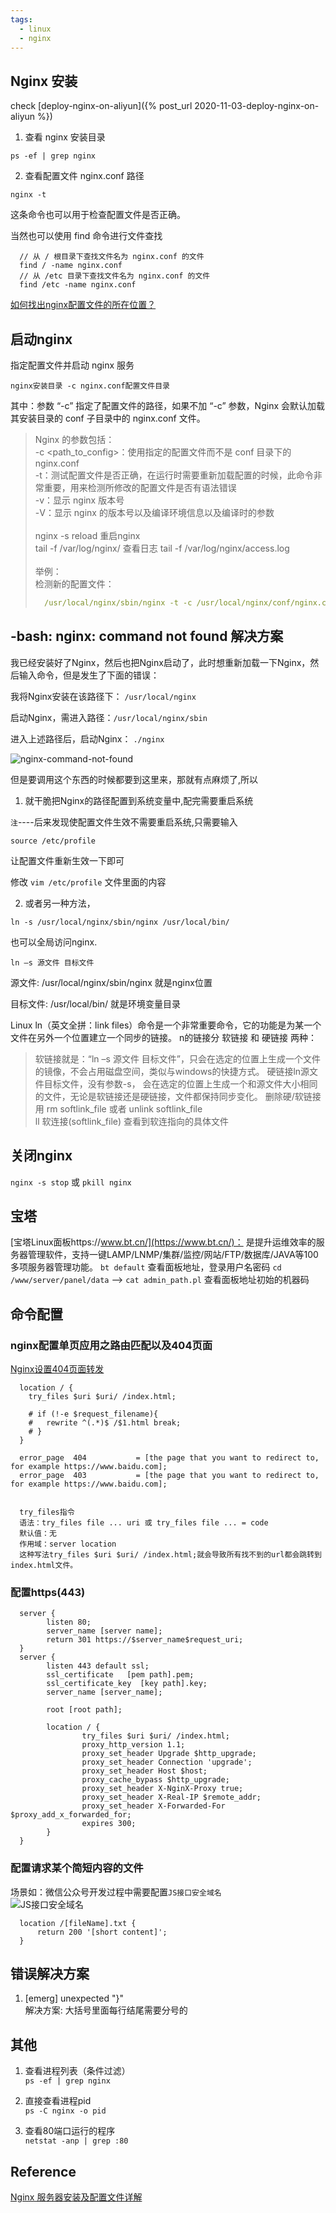 ```yaml
---
tags:
  - linux
  - nginx
---
```


## Nginx 安装
check [deploy-nginx-on-aliyun]({% post_url  2020-11-03-deploy-nginx-on-aliyun %})

1. 查看 nginx 安装目录 

`ps -ef | grep nginx`

2. 查看配置文件 nginx.conf 路径 

`nginx -t`

这条命令也可以用于检查配置文件是否正确。

当然也可以使用 find 命令进行文件查找
```
  // 从 / 根目录下查找文件名为 nginx.conf 的文件
  find / -name nginx.conf
  // 从 /etc 目录下查找文件名为 nginx.conf 的文件
  find /etc -name nginx.conf

```

[如何找出nginx配置文件的所在位置？](https://www.cnblogs.com/qianpangzi/p/10922420.html)


## 启动nginx
指定配置文件并启动 nginx 服务

`nginx安装目录 -c nginx.conf配置文件目录`

其中：参数 “-c” 指定了配置文件的路径，如果不加 “-c” 参数，Nginx 会默认加载其安装目录的 conf 子目录中的 nginx.conf 文件。
>  Nginx 的参数包括：<br> 
-c <path_to_config>：使用指定的配置文件而不是 conf 目录下的 nginx.conf   <br> 
-t：测试配置文件是否正确，在运行时需要重新加载配置的时候，此命令非常重要，用来检测所修改的配置文件是否有语法错误   <br> 
-v：显示 nginx 版本号     <br> 
-V：显示 nginx 的版本号以及编译环境信息以及编译时的参数    <br>  
nginx -s reload 重启nginx     <br> 
tail -f /var/log/nginx/ 查看日志  tail -f /var/log/nginx/access.log      <br>   
举例：       <br> 
检测新的配置文件：       <br> 
> ```yml
>   /usr/local/nginx/sbin/nginx -t -c /usr/local/nginx/conf/nginx.conf 
> ```

## -bash: nginx: command not found 解决方案
我已经安装好了Nginx，然后也把Nginx启动了，此时想重新加载一下Nginx，然后输入命令，但是发生了下面的错误：

我将Nginx安装在该路径下： `/usr/local/nginx`

启动Nginx，需进入路径：`/usr/local/nginx/sbin`

进入上述路径后，启动Nginx：
`./nginx`

![nginx-command-not-found](../assets/img/nginx-command-not-found.png)

但是要调用这个东西的时候都要到这里来，那就有点麻烦了,所以
1. 就干脆把Nginx的路径配置到系统变量中,配完需要重启系统

`注`----后来发现使配置文件生效不需要重启系统,只需要输入 

 `source /etc/profile`

 让配置文件重新生效一下即可

修改  `vim /etc/profile`  文件里面的内容

2. 或者另一种方法，

`ln -s /usr/local/nginx/sbin/nginx /usr/local/bin/`

 也可以全局访问nginx. 

`ln –s 源文件 目标文件`

源文件: /usr/local/nginx/sbin/nginx 就是nginx位置

目标文件: /usr/local/bin/ 就是环境变量目录

Linux ln（英文全拼：link files）命令是一个非常重要命令，它的功能是为某一个文件在另外一个位置建立一个同步的链接。
n的链接分 软链接 和 硬链接 两种：
>软链接就是：“ln –s 源文件 目标文件”，只会在选定的位置上生成一个文件的镜像，不会占用磁盘空间，类似与windows的快捷方式。
>硬链接ln源文件目标文件，没有参数-s， 会在选定的位置上生成一个和源文件大小相同的文件，无论是软链接还是硬链接，文件都保持同步变化。
>删除硬/软链接用 rm softlink_file 或者 unlink softlink_file  
>ll 软连接(softlink_file) 查看到软连指向的具体文件


## 关闭nginx
`nginx -s stop` 或 `pkill nginx`

## 宝塔
[宝塔Linux面板https://www.bt.cn/](https://www.bt.cn/)： 是提升运维效率的服务器管理软件，支持一键LAMP/LNMP/集群/监控/网站/FTP/数据库/JAVA等100多项服务器管理功能。
`bt default` 查看面板地址，登录用户名密码
`cd /www/server/panel/data` --> `cat admin_path.pl` 查看面板地址初始的机器码


## 命令配置
### nginx配置单页应用之路由匹配以及404页面   
[Nginx设置404页面转发](https://www.cnblogs.com/sunscheung/p/4533540.html)   
```
  location / {
    try_files $uri $uri/ /index.html;

    # if (!-e $request_filename){
    # 	rewrite ^(.*)$ /$1.html	break;
    # }
  }

  error_page  404           = [the page that you want to redirect to, for example https://www.baidu.com];
  error_page  403           = [the page that you want to redirect to, for example https://www.baidu.com];
  
``` 

```
  try_files指令
  语法：try_files file ... uri 或 try_files file ... = code
  默认值：无
  作用域：server location
  这种写法try_files $uri $uri/ /index.html;就会导致所有找不到的url都会跳转到index.html文件。

```

### 配置https(443)
```
  server {
        listen 80;
        server_name [server name];
        return 301 https://$server_name$request_uri;
  }
  server {
        listen 443 default ssl;
        ssl_certificate   [pem path].pem;
        ssl_certificate_key  [key path].key;
        server_name [server_name];

        root [root path];

        location / {
                try_files $uri $uri/ /index.html;
                proxy_http_version 1.1;
                proxy_set_header Upgrade $http_upgrade;
                proxy_set_header Connection 'upgrade';
                proxy_set_header Host $host;
                proxy_cache_bypass $http_upgrade;
                proxy_set_header X-NginX-Proxy true;
                proxy_set_header X-Real-IP $remote_addr;
                proxy_set_header X-Forwarded-For $proxy_add_x_forwarded_for;
                expires 300;
        }
  }

```

### 配置请求某个简短内容的文件   

场景如：微信公众号开发过程中需要配置`JS接口安全域名`   
![JS接口安全域名](../assets/img/wechat-js-config.png)

```
  location /[fileName].txt {
      return 200 '[short content]';
  }

```


## 错误解决方案
1. [emerg] unexpected "}"  
解决方案: 大括号里面每行结尾需要分号的  


## 其他
1. 查看进程列表（条件过滤）  
`ps -ef | grep nginx`  

2. 直接查看进程pid  
`ps -C nginx -o pid`  

3. 查看80端口运行的程序  
`netstat -anp | grep :80`

## Reference   
[Nginx 服务器安装及配置文件详解](https://www.cnblogs.com/bluestorm/p/4574688.html)







